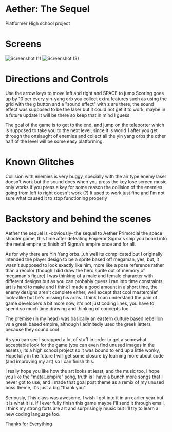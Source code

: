 # Aether: The Sequel 
Platformer High school project

# Screens
![Screenshot (1)](https://user-images.githubusercontent.com/84294798/118490773-491b6000-b6ec-11eb-9fdb-2363c0b6a2e4.png)
![Screenshot (3)](https://user-images.githubusercontent.com/84294798/118490776-49b3f680-b6ec-11eb-842f-ca408f2b5f72.png)


# Directions and Controls
Use the arrow keys to move left and right and SPACE to jump
Scoring goes up by 10 per every yin-yang orb you collect
extra features such as using the grid with the g button and a "sound effect" with z are there, the sound effect was supposed to be the laser but it could not get it to work, maybe in a future update It will be there so keep that in mind I guess

The goal of the game is to get to the end, and jump on the teleporter which is supposed to take you to the next level, since it is world 1 after you get through the onslaught of enemies and collect all the yin yang orbs the other half of the level will be some easy platforming.

# Known Glitches
Collision with enemies is very buggy, specially with the air type enemy
laser doesn't work but the sound does when you press the key
lose screen music only works if you press a key
for some reason the collision of the enemies going from left to right doesn't work (?) It used to work just fine and I'm not sure what caused it to stop functioning properly

# Backstory and behind the scenes
Aether the sequel is -obviously- the sequel to Aether Primordial the space shooter game, this time after defeating Emperor Sigma's ship you board into the metal empire to finish off Sigma's empire once and for all. 

As for why there are Yin Yang orbs...uh well its complicated but I originally intended the player design to be a sprite based off megaman, yes, but, it wasn't supposed to look exactly like him, more like a pose reference rather than a recolor (though I did draw the hero sprite out of memory of megaman's figure) I was thinking of a male and female character with different designs but as you can probably guess I ran into time constraints, art is hard to make and I think I made a good amount in a short time, the enemy designs aren't complete either, well except that cool masterchief look-alike but he's missing his arms. I think I can understand the pain of game developers a bit more now, it's not just coding lines, you have to spend so much time drawing and thinking of concepts too

The premise (in my head) was basically an eastern culture based rebellion vs a greek based empire, although I admitedly used the greek letters because they sound cool

As you can see I scrapped a lot of stuff in order to get a somewhat acceptable look for the game (you can even find unused images in the assets), its a high school project so it was bound to end up a little wonky, Hopefully in the future I will get some closure by learning more about code (and improving my art) so I can finish this.

I really hope you like how the art looks at least, and the music too, I hope you like the "metal_empire" song, truth is I have a bunch more songs that I never got to use, and I made that goal post theme as a remix of my unused boss theme, it's just a big "thank you"

Seriously, This class was awesome, I wish I got into it in an earlier year but it is what it is.
If I ever fully finish this game maybe I'll send it through email, I think my strong forts are art and surprisingly music but I'll try to learn a new coding language too.

Thanks for Everything

